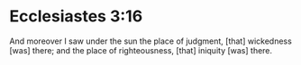 # Ecclesiastes 3:16

And moreover I saw under the sun the place of judgment, [that] wickedness [was] there; and the place of righteousness, [that] iniquity [was] there.